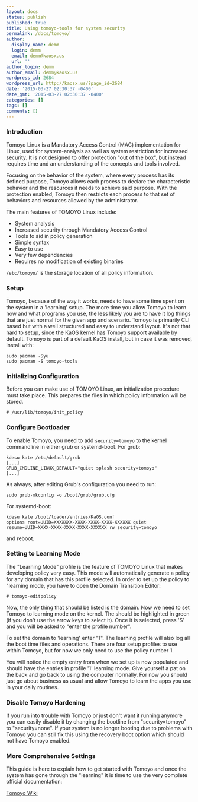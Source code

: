 ```yaml
---
layout: docs
status: publish
published: true
title: Using tomoyo-tools for system security
permalink: /docs/tomoyo/
author:
  display_name: demm
  login: demm
  email: demm@kaosx.us
  url: ''
author_login: demm
author_email: demm@kaosx.us
wordpress_id: 2684
wordpress_url: http://kaosx.us/?page_id=2684
date: '2015-03-27 02:30:37 -0400'
date_gmt: '2015-03-27 02:30:37 -0400'
categories: []
tags: []
comments: []
---
```

### Introduction

Tomoyo Linux is a Mandatory Access Control (MAC) implementation for Linux, used for system-analysis as well as system restriction for increased security.
It is not designed to offer protection "out of the box", but instead requires time and an understanding of the concepts and tools involved.

Focusing on the behavior of the system, where every process has its defined purpose, Tomoyo allows each process to declare the characteristic behavior and the resources it needs to achieve said purpose. With the protection enabled, Tomoyo then restricts each process to that set of behaviors and resources allowed by the administrator.

The main features of TOMOYO Linux include:

* System analysis
* Increased security through Mandatory Access Control
* Tools to aid in policy generation
* Simple syntax
* Easy to use
* Very few dependencies
* Requires no modification of existing binaries

`/etc/tomoyo/`
is the storage location of all policy information.

### Setup

Tomoyo, because of the way it works, needs to have some time spent on the system in a 'learning' setup. The more time you allow Tomoyo to learn how and what programs you use, the less likely you are to have it log things that are just normal for the given app and scenario. Tomoyo is primarily CLI based but with a well structured and easy to understand layout. It's not that hard to setup, since the KaOS kernel has Tomoyo support available by default. Tomoyo is part of a default KaOS install, but in case it was removed, install with:

```
sudo pacman -Syu
sudo pacman -S tomoyo-tools
```

### Initializing Configuration

Before you can make use of TOMOYO Linux, an initialization procedure must take place. This prepares the files in which policy information will be stored.

```
# /usr/lib/tomoyo/init_policy
```

### Configure Bootloader

To enable Tomoyo, you need to add `security=tomoyo` to the kernel commandline in either grub or systemd-boot.
For grub:

```
kdesu kate /etc/default/grub
[...]
GRUB_CMDLINE_LINUX_DEFAULT="quiet splash security=tomoyo"
[...]
```

As always, after editing Grub's configuration you need to run:

```
sudo grub-mkconfig -o /boot/grub/grub.cfg
```

For systemd-boot:

```
kdesu kate /boot/loader/entries/KaOS.conf
options root=UUID=XXXXXXX-XXXX-XXXX-XXXX-XXXXXX quiet resume=UUID=XXXX-XXXX-XXXX-XXXX-XXXXXX rw security=tomoyo
```

and reboot.

### Setting to Learning Mode

The "Learning Mode" profile is the feature of TOMOYO Linux that makes developing policy very easy. This mode will automatically generate a policy for any domain that has this profile selected.
In order to set up the policy to "learning mode, you have to open the Domain Transition Editor:

```
# tomoyo-editpolicy
```

Now, the only thing that should be listed is the <kernel> domain. Now we need to set Tomoyo to learning mode on the kernel.
The <kernel> should be highlighted in green (if you don't use the arrow keys to select it). Once it is selected, press 'S' and you will be asked to "enter the profile number".

To set the <kernel> domain to 'learning' enter "1". The learning profile will also log all the boot time files and operations. There are four setup profiles to use within Tomoyo, but for now we only need to use the policy number 1.

You will notice the empty <kernel> entry from when we set up is now populated and should have the entries in profile '1' learning mode. Give yourself a pat on the back and go back to using the computer normally. For now you should just go about business as usual and allow Tomoyo to learn the apps you use in your daily routines.

### Disable Tomoyo Hardening

If you run into trouble with Tomoyo or just don't want it running anymore you can easily disable it by changing the bootline from "security=tomoyo" to "security=none". If your system is no longer booting due to problems with Tomoyo you can still fix this using the recovery boot option which should not have Tomoyo enabled.

### More Comprehensive Settings

This guide is here to explain how to get started with Tomoyo and once the system has gone through the "learning" it is time to use the very complete official documentation:

[Tomoyo Wiki](http://tomoyo.sourceforge.jp/2.5/)
